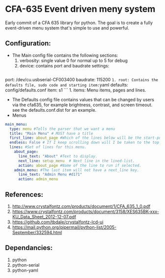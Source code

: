 # CFA-635 Event driven meny system

Early commit of a CFA 635 library for python. The goal is to create a fully event-driven menu system that's simple to use and powerful.

## Configuration:

  * The Main config file contains the following sections:
    1. verbosity: single value 0 for normal up to 5 for debug
    1. device: contains port and baudrate settings:
      ```yaml
port: /dev/cu.usbserial-CF003400
baudrate: 115200
       ```
    1. root: Contains the defaults file, sudo code and starting item:
      ```yaml
defaults: config/defaults.conf
item: s1
      ```
    1. items: Menu items, pages and lines.
  * The Defaults config file contains values that can be changed by users via the cfa635, for example brightness, contrast, and screen timeout.  see the defaults.conf.dist for an example.
  * Menus
```yaml
main_menu:
  type: menu #Tells the parser that we want a menu
  title: "Main Menu" # MUST have a title
  first_line: about_page #Which of the lines below will be the start-point.
  endless: False # If I keep scrolling down will I be taken to the top
  lines: #Set of lines for this menu.
    about_page:
      line_text: "About" #Text to display.
      next_line: setup_menu  # Next line in the lined-list.
      action: about_page #Name of the line to run if selected.
    admin_menu: #The last item will not have a next_line key.
      line_text: "Admin Menu #d171"
      action: admin_menu
```

## References:
 1. http://www.crystalfontz.com/products/document/1/CFA_635_1_0.pdf
 1. https://www.crystalfontz.com/products/document/3158/XES635BK-xxx-KU_Data_Sheet_2012-12-07.pdf
 1. https://github.com/tbdale/crystalfontz-lcd-ui
 1. https://mail.python.org/pipermail/python-list/2005-September/332594.html

## Dependancies:
 1. python
 1. python-serial
 1. python-yaml
